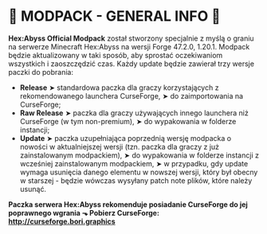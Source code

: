 # 🔹 MODPACK - GENERAL INFO 🔹
**Hex:Abyss Official Modpack** został stworzony specjalnie z myślą o graniu na serwerze Minecraft Hex:Abyss na wersji Forge 47.2.0, 1.20.1.
Modpack będzie aktualizowany w taki sposób, aby sprostać oczekiwaniom wszystkich i zaoszczędzić czas. Każdy update będzie zawierał trzy wersje paczki do pobrania:
- **Release**
  ➤ standardowa paczka dla graczy korzystających z rekomendowanego launchera CurseForge,
  ➤ do zaimportowania na CurseForge;
- **Raw Release**
  ➤ paczka dla graczy używających innego launchera niż CurseForge (w tym non-premium),
  ➤ do wypakowania w folderze instancji;
- **Update**
  ➤ paczka uzupełniająca poprzednią wersję modpacka o nowości w aktualniejszej wersji (tzn. paczka dla graczy z już zainstalowanym modpackiem),
  ➤ do wypakowania w folderze instancji z wcześniej zainstalowanym modpackiem,
  ➤ w przypadku, gdy update wymaga usunięcia danego elementu w nowszej wersji, który był obecny w starszej - będzie wówczas wysyłany patch note plików, które należy usunąć.

**Paczka serwera Hex:Abyss rekomenduje posiadanie CurseForge do jej poprawnego wgrania ⬎
Pobierz CurseForge: http://curseforge.bori.graphics**

